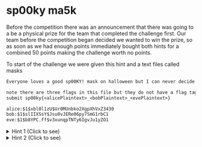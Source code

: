 # sp00ky ma5k

Before the competition there was an announcement that there was going to a be a physical prize for the team that completed the challenge first. Our team before the competition began decided we wanted to win the prize, so as soon as we had enough points immediately bought both hints for a combined 50 points making the challenge worth no points.

To start of the challenge we were given this hint and a text files called masks

```txt
Everyone loves a good sp00KY! mask on halloween but I can never decide between one so I end up buying 7. Anyway, I don't want to wear the same mask as my L33T Hack3r friends but I cant seem to crack the code to figure out what maskes that they are planning to wear. Help me crack the code and you can have a mask from my extensive collection.

note there are three flags in this file but they do not have a flag tag you must append them with an underscore using the following format.
submit sp00ky{<alicePlaintext>_<bobPlaintext>_<evePlaintext>} 
```

```txt
alice:$1$xbl0l1zU$Ur0MUnbko2XgpXhVxZ3430
bob:$1$slIIXSsY$Jsu0vJERe06py7SmG1rbC1
eve:$1$b8YPC.ff$v3xunqpTNTy6IgvJu1yZO1
```

<details>
<summary>Hint 1 (Click to see)</summary>
There are alot of sp00KY! phrases around 7 characters long...
</details>

<details>
<summary text-decoration: underline;>Hint 2 (Click to see)</summary>
I used to know this guy John who was great with hases like this, he really loved --mask.
</details>
